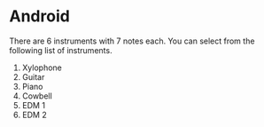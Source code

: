 # Android

There are 6 instruments with 7 notes each.
You can select from the following list of instruments.
1. Xylophone
2. Guitar
3. Piano
4. Cowbell
5. EDM 1
6. EDM 2
